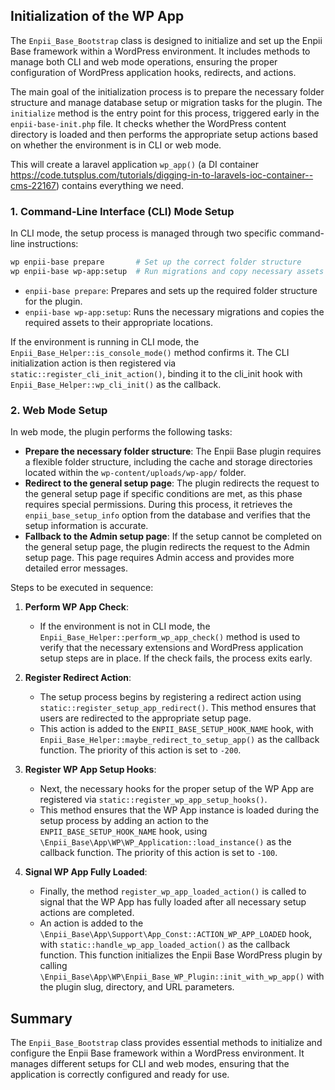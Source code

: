 ## Initialization of the WP App

The `Enpii_Base_Bootstrap` class is designed to initialize and set up the Enpii Base framework within a WordPress environment. It includes methods to manage both CLI and web mode operations, ensuring the proper configuration of WordPress application hooks, redirects, and actions.

The main goal of the initialization process is to prepare the necessary folder structure and manage database setup or migration tasks for the plugin. The `initialize` method is the entry point for this process, triggered early in the `enpii-base-init.php` file. It checks whether the WordPress content directory is loaded and then performs the appropriate setup actions based on whether the environment is in CLI or web mode.

This will create a laravel application `wp_app()` (a DI container https://code.tutsplus.com/tutorials/digging-in-to-laravels-ioc-container--cms-22167) contains everything we need.

### 1. Command-Line Interface (CLI) Mode Setup

In CLI mode, the setup process is managed through two specific command-line instructions:

```bash
wp enpii-base prepare       # Set up the correct folder structure
wp enpii-base wp-app:setup  # Run migrations and copy necessary assets
```
- `enpii-base prepare`: Prepares and sets up the required folder structure for the plugin.
- `enpii-base wp-app:setup`: Runs the necessary migrations and copies the required assets to their appropriate locations.

If the environment is running in CLI mode, the `Enpii_Base_Helper::is_console_mode()` method confirms it. The CLI initialization action is then registered via `static::register_cli_init_action()`, binding it to the cli_init hook with `Enpii_Base_Helper::wp_cli_init()` as the callback.

### 2. Web Mode Setup

In web mode, the plugin performs the following tasks:

- **Prepare the necessary folder structure**: The Enpii Base plugin requires a flexible folder structure, including the cache and storage directories located within the `wp-content/uploads/wp-app/` folder.
- **Redirect to the general setup page**: The plugin redirects the request to the general setup page if specific conditions are met, as this phase requires special permissions. During this process, it retrieves the `enpii_base_setup_info` option from the database and verifies that the setup information is accurate.
- **Fallback to the Admin setup page**: If the setup cannot be completed on the general setup page, the plugin redirects the request to the Admin setup page. This page requires Admin access and provides more detailed error messages.

Steps to be executed in sequence:

1. **Perform WP App Check**:
   - If the environment is not in CLI mode, the `Enpii_Base_Helper::perform_wp_app_check()` method is used to verify that the necessary extensions and WordPress application setup steps are in place. If the check fails, the process exits early.

2. **Register Redirect Action**:
   - The setup process begins by registering a redirect action using `static::register_setup_app_redirect()`. This method ensures that users are redirected to the appropriate setup page.
   - This action is added to the `ENPII_BASE_SETUP_HOOK_NAME` hook, with `Enpii_Base_Helper::maybe_redirect_to_setup_app()` as the callback function. The priority of this action is set to `-200`.

3. **Register WP App Setup Hooks**:
   - Next, the necessary hooks for the proper setup of the WP App are registered via `static::register_wp_app_setup_hooks()`.
   - This method ensures that the WP App instance is loaded during the setup process by adding an action to the `ENPII_BASE_SETUP_HOOK_NAME` hook, using `\Enpii_Base\App\WP\WP_Application::load_instance()` as the callback function. The priority of this action is set to `-100`.

4. **Signal WP App Fully Loaded**:
   - Finally, the method `register_wp_app_loaded_action()` is called to signal that the WP App has fully loaded after all necessary setup actions are completed.
   - An action is added to the `\Enpii_Base\App\Support\App_Const::ACTION_WP_APP_LOADED` hook, with `static::handle_wp_app_loaded_action()` as the callback function. This function initializes the Enpii Base WordPress plugin by calling `\Enpii_Base\App\WP\Enpii_Base_WP_Plugin::init_with_wp_app()` with the plugin slug, directory, and URL parameters.


## Summary

The `Enpii_Base_Bootstrap` class provides essential methods to initialize and configure the Enpii Base framework within a WordPress environment. It manages different setups for CLI and web modes, ensuring that the application is correctly configured and ready for use.
